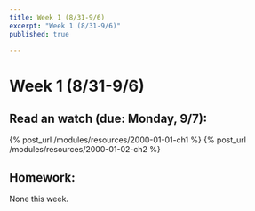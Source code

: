 ```yaml
---
title: Week 1 (8/31-9/6)
excerpt: "Week 1 (8/31-9/6)"
published: true

---
```


# Week 1 (8/31-9/6)

## Read an watch (due: Monday, 9/7):

{% post_url /modules/resources/2000-01-01-ch1 %}
{% post_url /modules/resources/2000-01-02-ch2 %}


## Homework:

None this week.
